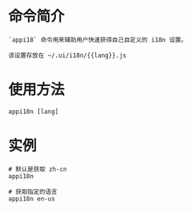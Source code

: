 # 命令简介 

    `appi18` 命令用来辅助用户快速获得自己自定义的 i18n 设置。 
    
    该设置存放在 ~/.ui/i18n/{{lang}}.js 
  
# 使用方法

    appi18n [lang]

# 实例
    
    # 默认是获取 zh-cn
    appi18n  
    
    # 获取指定的语言
    appi18n en-us
